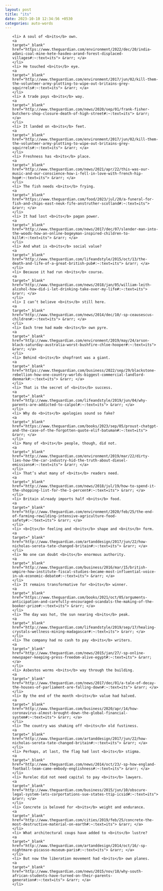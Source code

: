 ```yaml
---
layout: post
title: "its"
date: 2023-10-10 12:34:56 +0530
categories: auto-words
---
```

<ol>

    <li> A soul of <b>its</b> own.
    <a 
    target="_blank" 
    href="https://www.theguardian.com/environment/2022/dec/20/india-adani-coal-mine-kete-hasdeo-arand-forest-displaced-villages#:~:text=its"> &rarr; </a>
    </li>
    <li> He touched <b>its</b> eye.
    <a 
    target="_blank" 
    href="http://www.theguardian.com/environment/2017/jun/02/kill-them-the-volunteer-army-plotting-to-wipe-out-britains-grey-squirrels#:~:text=its"> &rarr; </a>
    </li>
    <li> A trade pays <b>its</b> way.
    <a 
    target="_blank" 
    href="http://www.theguardian.com/news/2020/sep/01/frank-fisher-butchers-shop-closure-death-of-high-street#:~:text=its"> &rarr; </a>
    </li>
    <li> It landed on <b>its</b> feet.
    <a 
    target="_blank" 
    href="http://www.theguardian.com/environment/2017/jun/02/kill-them-the-volunteer-army-plotting-to-wipe-out-britains-grey-squirrels#:~:text=its"> &rarr; </a>
    </li>
    <li> Freshness has <b>its</b> place.
    <a 
    target="_blank" 
    href="http://www.theguardian.com/news/2021/apr/22/this-was-our-music-and-our-conscience-how-i-fell-in-love-with-french-hip-hop#:~:text=its"> &rarr; </a>
    </li>
    <li> The fish needs <b>its</b> frying.
    <a 
    target="_blank" 
    href="https://www.theguardian.com/food/2023/jul/20/a-funeral-for-fish-and-chips-east-neuk-fife-anstruther-scotland#:~:text=its"> &rarr; </a>
    </li>
    <li> It had lost <b>its</b> pagan power.
    <a 
    target="_blank" 
    href="http://www.theguardian.com/news/2017/dec/07/slender-man-into-the-woods-how-an-online-bogeyman-inspired-children-to-kill#:~:text=its"> &rarr; </a>
    </li>
    <li> And what is <b>its</b> social value?
    <a 
    target="_blank" 
    href="http://www.theguardian.com/lifeandstyle/2015/oct/13/the-death-and-life-of-a-great-british-pub#:~:text=its"> &rarr; </a>
    </li>
    <li> Because it had run <b>its</b> course.
    <a 
    target="_blank" 
    href="http://www.theguardian.com/news/2018/jan/05/william-leith-alcohol-how-did-i-let-drinking-take-over-my-life#:~:text=its"> &rarr; </a>
    </li>
    <li> I can’t believe <b>its</b> still here.
    <a 
    target="_blank" 
    href="http://www.theguardian.com/news/2014/dec/10/-sp-ceausescus-children#:~:text=its"> &rarr; </a>
    </li>
    <li> Each tree had made <b>its</b> own pyre.
    <a 
    target="_blank" 
    href="http://www.theguardian.com/environment/2019/may/24/arson-black-saturday-australia-worst-bushfire-chloe-hooper#:~:text=its"> &rarr; </a>
    </li>
    <li> Behind <b>its</b> shopfront was a giant.
    <a 
    target="_blank" 
    href="https://www.theguardian.com/business/2022/sep/29/blackstone-rebellion-how-one-country-worlds-biggest-commercial-landlord-denmark#:~:text=its"> &rarr; </a>
    </li>
    <li> That is the secret of <b>its</b> success.
    <a 
    target="_blank" 
    href="http://www.theguardian.com/lifeandstyle/2019/jun/04/why-parents-are-addicted-to-calpol#:~:text=its"> &rarr; </a>
    </li>
    <li> Why do <b>its</b> apologies sound so fake?
    <a 
    target="_blank" 
    href="https://www.theguardian.com/books/2023/sep/05/proust-chatgpt-and-the-case-of-the-forgotten-quote-elif-batuman#:~:text=its"> &rarr; </a>
    </li>
    <li> Many of <b>its</b> people, though, did not.
    <a 
    target="_blank" 
    href="http://www.theguardian.com/environment/2019/mar/22/dirty-lies-how-the-car-industry-hid-the-truth-about-diesel-emissions#:~:text=its"> &rarr; </a>
    </li>
    <li> That’s what many of <b>its</b> readers need.
    <a 
    target="_blank" 
    href="http://www.theguardian.com/news/2018/jul/19/how-to-spend-it-the-shopping-list-for-the-1-percent#:~:text=its"> &rarr; </a>
    </li>
    <li> Britain already imports half <b>its</b> food.
    <a 
    target="_blank" 
    href="http://www.theguardian.com/environment/2020/feb/25/the-end-of-farming-rewilding-intensive-agriculture-food-safety#:~:text=its"> &rarr; </a>
    </li>
    <li> <b>Its</b> feeling and <b>its</b> shape and <b>its</b> form.
    <a 
    target="_blank" 
    href="http://www.theguardian.com/artanddesign/2017/jun/22/how-nicholas-serota-tate-changed-britain#:~:text=its"> &rarr; </a>
    </li>
    <li> No one can doubt <b>its</b> enormous authority.
    <a 
    target="_blank" 
    href="http://www.theguardian.com/business/2016/mar/15/british-umpire-how-institute-fiscal-studies-became-most-influential-voice-in-uk-economic-debate#:~:text=its"> &rarr; </a>
    </li>
    <li> It remains transformative for <b>its</b> winner.
    <a 
    target="_blank" 
    href="https://www.theguardian.com/books/2021/oct/05/arguments-anticipation-and-carefully-encouraged-scandals-the-making-of-the-booker-prize#:~:text=its"> &rarr; </a>
    </li>
    <li> The day was hot, the sun nearing <b>its</b> peak.
    <a 
    target="_blank" 
    href="http://www.theguardian.com/lifeandstyle/2019/sep/17/healing-crystals-wellness-mining-madagascar#:~:text=its"> &rarr; </a>
    </li>
    <li> The company had no cash to pay <b>its</b> writers.
    <a 
    target="_blank" 
    href="http://www.theguardian.com/news/2015/jan/27/-sp-online-newspaper-keeping-press-freedom-alive-egypt#:~:text=its"> &rarr; </a>
    </li>
    <li> Asbestos worms <b>its</b> way through the building.
    <a 
    target="_blank" 
    href="http://www.theguardian.com/news/2017/dec/01/a-tale-of-decay-the-houses-of-parliament-are-falling-down#:~:text=its"> &rarr; </a>
    </li>
    <li> By the end of the month <b>its</b> value had halved.
    <a 
    target="_blank" 
    href="http://www.theguardian.com/business/2020/apr/14/how-coronavirus-almost-brought-down-the-global-financial-system#:~:text=its"> &rarr; </a>
    </li>
    <li> The country was shaking off <b>its</b> old fustiness.
    <a 
    target="_blank" 
    href="http://www.theguardian.com/artanddesign/2017/jun/22/how-nicholas-serota-tate-changed-britain#:~:text=its"> &rarr; </a>
    </li>
    <li> Perhaps, at last, the flag had lost <b>its</b> stigma.
    <a 
    target="_blank" 
    href="http://www.theguardian.com/news/2014/oct/23/-sp-how-england-football-team-came-embody-englishness#:~:text=its"> &rarr; </a>
    </li>
    <li> Rurelec did not need capital to pay <b>its</b> lawyers.
    <a 
    target="_blank" 
    href="http://www.theguardian.com/business/2015/jun/10/obscure-legal-system-lets-corportations-sue-states-ttip-icsid#:~:text=its"> &rarr; </a>
    </li>
    <li> Concrete is beloved for <b>its</b> weight and endurance.
    <a 
    target="_blank" 
    href="http://www.theguardian.com/cities/2019/feb/25/concrete-the-most-destructive-material-on-earth#:~:text=its"> &rarr; </a>
    </li>
    <li> What architectural coups have added to <b>its</b> lustre?
    <a 
    target="_blank" 
    href="http://www.theguardian.com/artanddesign/2014/oct/16/-sp-nightmare-picasso-museum-paris#:~:text=its"> &rarr; </a>
    </li>
    <li> But now the liberation movement had <b>its</b> own planes.
    <a 
    target="_blank" 
    href="http://www.theguardian.com/news/2015/nov/18/why-south-african-students-have-turned-on-their-parents-generation#:~:text=its"> &rarr; </a>
    </li>